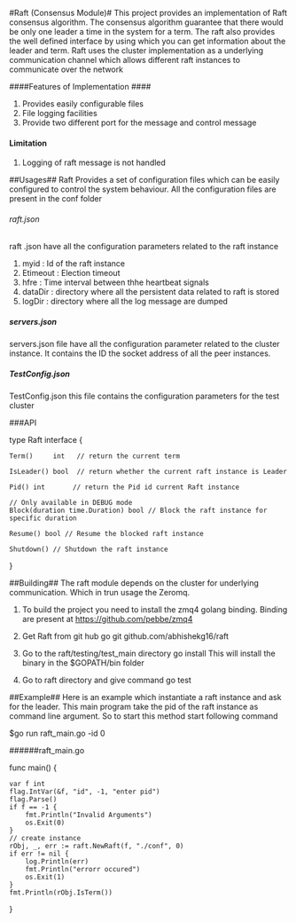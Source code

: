 #Raft (Consensus Module)#
This project provides an implementation of Raft consensus algorithm. The consensus algorithm guarantee that there would be only one leader a time in the system for a term. The raft also provides the well defined interface by using which you can get information about the  leader and term. 
	Raft uses the cluster implementation as a underlying communication channel which allows different raft instances to communicate over the network

####Features of Implementation ####
1. Provides easily configurable files 
2. File logging facilities
3. Provide two different port for the message and control message 

#### Limitation ####
1. Logging of raft message is not handled


##Usages##
Raft Provides a set of configuration files which can be easily configured to control the system behaviour. All the configuration files are present in the conf folder
###### raft.json 
raft .json have all the configuration parameters related to the raft instance
1. myid : Id of the raft instance 
2. Etimeout : Election timeout
2. hfre : Time interval between thhe heartbeat signals
3. dataDir : directory where all the persistent data related to raft is stored
4. logDir : directory where all the log message are dumped

##### servers.json
servers.json file have all the configuration parameter related to the cluster instance. It contains the ID the socket address of all the peer instances.

##### TestConfig.json 
TestConfig.json this file contains the configuration parameters for the test cluster

###API

type Raft interface {

    Term()     int   // return the current term 

    IsLeader() bool  // return whether the current raft instance is Leader 

    Pid() int		// return the Pid id current Raft instance
    
    // Only available in DEBUG mode
    Block(duration time.Duration) bool // Block the raft instance for specific duration

    Resume() bool // Resume the blocked raft instance

    Shutdown() // Shutdown the raft instance 

}
 


##Building##
The raft module depends on the cluster for underlying communication. Which in trun usage the Zeromq. 

1. To build the project you need to install the zmq4 golang binding. Binding are present at https://github.com/pebbe/zmq4

2. Get Raft from git hub
	go git github.com/abhishekg16/raft
3. Go to the raft/testing/test\_main directory
	go install
   This will install the binary in the $GOPATH/bin folder
4. Go to raft directory and give command 
	go test


##Example##
Here is an example which instantiate a raft instance and ask for the leader. This main program take the pid of the raft instance as command line argument. So to start this method start following command

$go run raft\_main.go -id 0

######raft\_main.go

func main() {

	var f int
	flag.IntVar(&f, "id", -1, "enter pid")
	flag.Parse()
	if f == -1 {
		fmt.Println("Invalid Arguments")
		os.Exit(0)
	}
	// create instance
	rObj, _, err := raft.NewRaft(f, "./conf", 0)
	if err != nil {
		log.Println(err)
		fmt.Println("errorr occured")
		os.Exit(1)
	}
	fmt.Println(rObj.IsTerm()) 

}


 	





	



 




